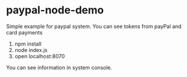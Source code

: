 # paypal-node-demo

Simple example for paypal system. You can see tokens from payPal and card payments

1. npm install
2. node index.js
3. open localhost:8070

You can see information in system console.
